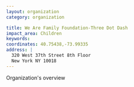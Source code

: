 ```yaml
---
layout: organization
category: organization

title: We Are Family Foundation-Three Dot Dash
impact_area: Children
keywords: 
coordinates: 40.75438,-73.99335
address: |
  320 West 37th Street 8th Floor
  New York NY 10018
---
```

Organization's overview
